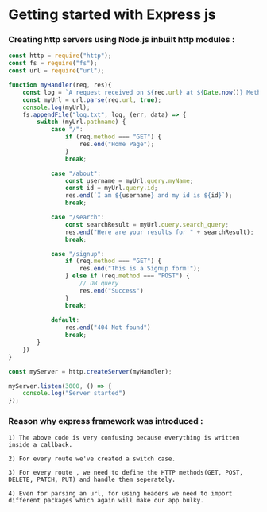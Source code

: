 # Getting started with Express js

### Creating http servers using Node.js inbuilt http modules :  
```javascript
const http = require("http");
const fs = require("fs");
const url = require("url");

function myHandler(req, res){
    const log = `A request received on ${req.url} at ${Date.now()} Method: ${req.method}\n`;
    const myUrl = url.parse(req.url, true);
    console.log(myUrl);
    fs.appendFile("log.txt", log, (err, data) => {
        switch (myUrl.pathname) {
            case "/":
                if (req.method === "GET") {
                    res.end("Home Page");                    
                }
                break;

            case "/about":
                const username = myUrl.query.myName;
                const id = myUrl.query.id;
                res.end(`I am ${username} and my id is ${id}`);
                break;

            case "/search":
                const searchResult = myUrl.query.search_query;
                res.end("Here are your results for " + searchResult);
                break; 

            case "/signup":
                if (req.method === "GET") {
                    res.end("This is a Signup form!");
                } else if (req.method === "POST") {
                    // DB query
                    res.end("Success")
                }
                break;
        
            default:
                res.end("404 Not found")
                break;
        }
    })
}

const myServer = http.createServer(myHandler);

myServer.listen(3000, () => {
    console.log("Server started")
});
```

### Reason why express framework was introduced : 
    1) The above code is very confusing because everything is written inside a callback.

    2) For every route we've created a switch case.

    3) For every route , we need to define the HTTP methods(GET, POST, DELETE, PATCH, PUT) and handle them seperately.

    4) Even for parsing an url, for using headers we need to import different packages which again will make our app bulky. 